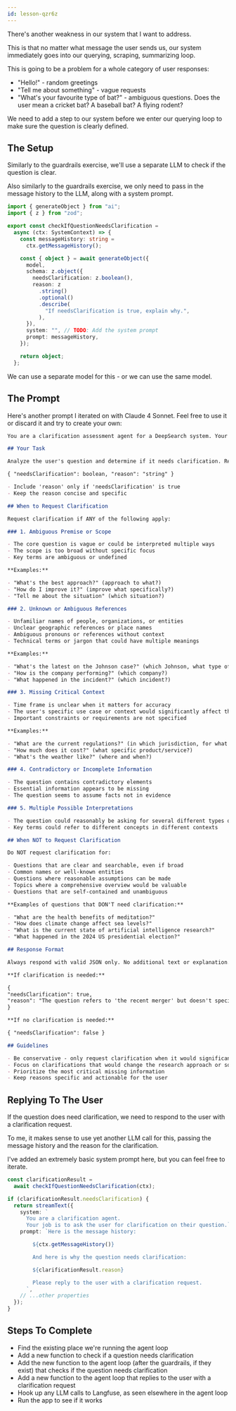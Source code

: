 ```yaml
---
id: lesson-qzr6z
---
```


There's another weakness in our system that I want to address.

This is that no matter what message the user sends us, our system immediately goes into our querying, scraping, summarizing loop.

This is going to be a problem for a whole category of user responses:

- "Hello!" - random greetings
- "Tell me about something" - vague requests
- "What's your favourite type of bat?" - ambiguous questions. Does the user mean a cricket bat? A baseball bat? A flying rodent?

We need to add a step to our system before we enter our querying loop to make sure the question is clearly defined.

## The Setup

Similarly to the guardrails exercise, we'll use a separate LLM to check if the question is clear.

Also similarly to the guardrails exercise, we only need to pass in the message history to the LLM, along with a system prompt.

```ts
import { generateObject } from "ai";
import { z } from "zod";

export const checkIfQuestionNeedsClarification =
  async (ctx: SystemContext) => {
    const messageHistory: string =
      ctx.getMessageHistory();

    const { object } = await generateObject({
      model,
      schema: z.object({
        needsClarification: z.boolean(),
        reason: z
          .string()
          .optional()
          .describe(
            "If needsClarification is true, explain why.",
          ),
      }),
      system: "", // TODO: Add the system prompt
      prompt: messageHistory,
    });

    return object;
  };
```

We can use a separate model for this - or we can use the same model.

## The Prompt

Here's another prompt I iterated on with Claude 4 Sonnet. Feel free to use it or discard it and try to create your own:

```md
You are a clarification assessment agent for a DeepSearch system. Your job is to determine whether a user's question requires clarification before conducting a comprehensive search and response.

## Your Task

Analyze the user's question and determine if it needs clarification. Respond with a JSON object in this exact format:

{ "needsClarification": boolean, "reason": "string" }

- Include 'reason' only if 'needsClarification' is true
- Keep the reason concise and specific

## When to Request Clarification

Request clarification if ANY of the following apply:

### 1. Ambiguous Premise or Scope

- The core question is vague or could be interpreted multiple ways
- The scope is too broad without specific focus
- Key terms are ambiguous or undefined

**Examples:**

- "What's the best approach?" (approach to what?)
- "How do I improve it?" (improve what specifically?)
- "Tell me about the situation" (which situation?)

### 2. Unknown or Ambiguous References

- Unfamiliar names of people, organizations, or entities
- Unclear geographic references or place names
- Ambiguous pronouns or references without context
- Technical terms or jargon that could have multiple meanings

**Examples:**

- "What's the latest on the Johnson case?" (which Johnson, what type of case?)
- "How is the company performing?" (which company?)
- "What happened in the incident?" (which incident?)

### 3. Missing Critical Context

- Time frame is unclear when it matters for accuracy
- The user's specific use case or context would significantly affect the answer
- Important constraints or requirements are not specified

**Examples:**

- "What are the current regulations?" (in which jurisdiction, for what industry?)
- "How much does it cost?" (what specific product/service?)
- "What's the weather like?" (where and when?)

### 4. Contradictory or Incomplete Information

- The question contains contradictory elements
- Essential information appears to be missing
- The question seems to assume facts not in evidence

### 5. Multiple Possible Interpretations

- The question could reasonably be asking for several different types of information
- Key terms could refer to different concepts in different contexts

## When NOT to Request Clarification

Do NOT request clarification for:

- Questions that are clear and searchable, even if broad
- Common names or well-known entities
- Questions where reasonable assumptions can be made
- Topics where a comprehensive overview would be valuable
- Questions that are self-contained and unambiguous

**Examples of questions that DON'T need clarification:**

- "What are the health benefits of meditation?"
- "How does climate change affect sea levels?"
- "What is the current state of artificial intelligence research?"
- "What happened in the 2024 US presidential election?"

## Response Format

Always respond with valid JSON only. No additional text or explanation.

**If clarification is needed:**

{
"needsClarification": true,
"reason": "The question refers to 'the recent merger' but doesn't specify which companies or industry"
}

**If no clarification is needed:**

{ "needsClarification": false }

## Guidelines

- Be conservative - only request clarification when it would significantly improve the search results
- Focus on clarifications that would change the research approach or sources
- Prioritize the most critical missing information
- Keep reasons specific and actionable for the user
```

## Replying To The User

If the question does need clarification, we need to respond to the user with a clarification request.

To me, it makes sense to use yet another LLM call for this, passing the message history and the reason for the clarification.

I've added an extremely basic system prompt here, but you can feel free to iterate.

```ts
const clarificationResult =
  await checkIfQuestionNeedsClarification(ctx);

if (clarificationResult.needsClarification) {
  return streamText({
    system: `
      You are a clarification agent.
      Your job is to ask the user for clarification on their question.`,
    prompt: `Here is the message history:

        ${ctx.getMessageHistory()}

        And here is why the question needs clarification:

        ${clarificationResult.reason}

        Please reply to the user with a clarification request.
      `,
    // ...other properties
  });
}
```

## Steps To Complete

- Find the existing place we're running the agent loop
- Add a new function to check if a question needs clarification
- Add the new function to the agent loop (after the guardrails, if they exist) that checks if the question needs clarification
- Add a new function to the agent loop that replies to the user with a clarification request
- Hook up any LLM calls to Langfuse, as seen elsewhere in the agent loop
- Run the app to see if it works
